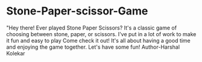 # Stone-Paper-scissor-Game
"Hey there! Ever played Stone Paper Scissors? It's a classic game of choosing between stone, paper, or scissors. I've put in a lot of work to make it fun and easy to play  Come check it out! It's all about having a good time and enjoying the game together. Let's have some fun!
Author-Harshal Kolekar
